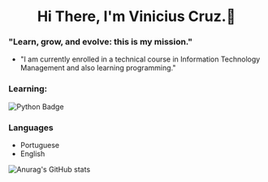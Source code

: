 <h1 style="text-align: center;">Hi There, I'm Vinicius Cruz.🤝</h1>


### "Learn, grow, and evolve: this is my mission."
- "I am currently enrolled in a technical course in Information Technology Management and also learning programming."

### Learning:
![Python Badge](https://img.shields.io/badge/Python-3776AB?logo=python&logoColor=fff&style=for-the-badge)

### Languages
- Portuguese
- English

![Anurag's GitHub stats](https://github-readme-stats.vercel.app/api?username=kruzvinicius&show_icons=true&theme=dark)
